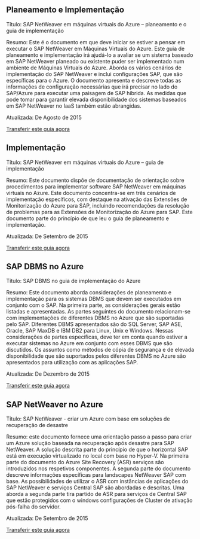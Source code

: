 
## <a name="planning-and-implementation"></a>Planeamento e Implementação
Título: SAP NetWeaver em máquinas virtuais do Azure – planeamento e o guia de implementação

Resumo: Este é o documento em que deve iniciar se estiver a pensar em executar o SAP NetWeaver em Máquinas Virtuais do Azure. Este guia de planeamento e implementação irá ajudá-lo a avaliar se um sistema baseado em SAP NetWeaver planeado ou existente puder ser implementado num ambiente de Máquinas Virtuais do Azure. Aborda os vários cenários de implementação do SAP NetWeaver e inclui configurações SAP, que são específicas para o Azure. O documento apresenta e descreve todas as informações de configuração necessárias que irá precisar no lado do SAP/Azure para executar uma paisagem de SAP híbrida. As medidas que pode tomar para garantir elevada disponibilidade dos sistemas baseados em SAP NetWeaver no IaaS também estão abrangidas.

Atualizada: De Agosto de 2015

[Transferir este guia agora](http://go.microsoft.com/fwlink/?LinkId=397963)

## <a name="deployment"></a>Implementação
Título: SAP NetWeaver em máquinas virtuais do Azure – guia de implementação

Resumo: Este documento dispõe de documentação de orientação sobre procedimentos para implementar software SAP NetWeaver em máquinas virtuais no Azure. Este documento concentra-se em três cenários de implementação específicos, com destaque na ativação das Extensões de Monitorização do Azure para SAP, incluindo recomendações da resolução de problemas para as Extensões de Monitorização do Azure para SAP. Este documento parte do princípio de que leu o guia de planeamento e implementação.

Atualizada: De Setembro de 2015

[Transferir este guia agora](http://go.microsoft.com/fwlink/?LinkId=397964)

## <a name="sap-dbms-on-azure"></a>SAP DBMS no Azure
Título: SAP DBMS no guia de implementação do Azure

Resumo: Este documento aborda considerações de planeamento e implementação para os sistemas DBMS que devem ser executados em conjunto com o SAP. Na primeira parte, as considerações gerais estão listadas e apresentadas. As partes seguintes do documento relacionam-se com implementações de diferentes DBMS no Azure que são suportadas pelo SAP. Diferentes DBMS apresentados são do SQL Server, SAP ASE, Oracle, SAP MaxDB e IBM DB2 para Linux, Unix e Windows. Nessas considerações de partes específicas, deve ter em conta quando estiver a executar sistemas no Azure em conjunto com esses DBMS que são discutidos. Os assuntos como métodos de cópia de segurança e de elevada disponibilidade que são suportados pelos diferentes DBMS no Azure são apresentados para utilização com as aplicações SAP.

Atualizada: De Dezembro de 2015

[Transferir este guia agora](http://go.microsoft.com/fwlink/?LinkId=397965)

## <a name="sap-netweaver-on-azure"></a>SAP NetWeaver no Azure
Título: SAP NetWeaver - criar um Azure com base em soluções de recuperação de desastre

Resumo: este documento fornece uma orientação passo a passo para criar um Azure solução baseada na recuperação após desastre para SAP NetWeaver. A solução descrita parte do princípio de que o horizontal SAP está em execução virtualizado no local com base no Hyper-V. Na primeira parte do documento do Azure Site Recovery (ASR) serviços são introduzidos nos respetivos componentes. A segunda parte do documento descreve informações específicas para landscapes NetWeaver SAP com base. As possibilidades de utilizar o ASR com instâncias de aplicações do SAP NetWeaver e serviços Central SAP são abordadas e descritas. Uma aborda a segunda parte tira partido de ASR para serviços de Central SAP que estão protegidos com o windows configurações de Cluster de ativação pós-falha do servidor.

Atualizada: De Setembro de 2015

[Transferir este guia agora](http://go.microsoft.com/fwlink/?LinkID=521971)

